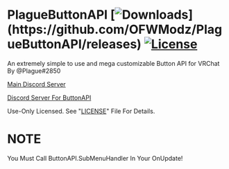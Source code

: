 # PlagueButtonAPI [![Downloads](https://img.shields.io/github/downloads/OFWModz/PlagueButtonAPI/total?color=magenta&label=Latest%20PlagueButtonAPIExample%20Downloads:)](https://github.com/OFWModz/PlagueButtonAPI/releases) [![License](https://img.shields.io/badge/License-Use%20Only-magenta.svg)](https://github.com/OFWModz/PlagueButtonAPI/blob/master/LICENSE)
An extremely simple to use and mega customizable Button API for VRChat By @Plague#2850

[Main Discord Server](http://Krewella.co.uk/Discord)

[Discord Server For ButtonAPI](http://Krewella.co.uk/ButtonAPI)

Use-Only Licensed. See "[LICENSE](https://github.com/OFWModz/PlagueButtonAPI/blob/master/LICENSE)" File For Details.

# NOTE
You Must Call ButtonAPI.SubMenuHandler In Your OnUpdate!
